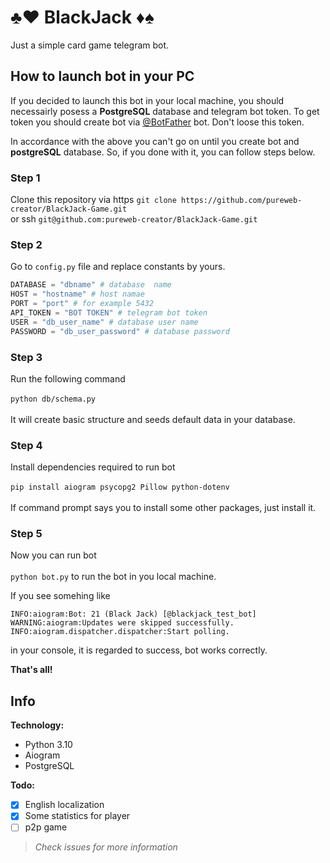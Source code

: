 # ♣️♥️ BlackJack ♦️♠️

Just a simple card game telegram bot.

## **How to launch bot in your PC**
If you decided to launch this bot in your local machine, you should necessairly posess a **PostgreSQL** database and telegram bot token.
To get token you should create bot via [@BotFather](https://t.me/BotFather) bot. Don't loose this token.

In accordance with the above you can't go on until you create bot and **postgreSQL** database.
So, if you done with it, you can follow steps below.

### Step 1
Clone this repository via https
```git clone https://github.com/pureweb-creator/BlackJack-Game.git```<br>
or ssh ```git@github.com:pureweb-creator/BlackJack-Game.git```<br>
### Step 2
Go to ```config.py``` file and replace constants by yours.<br>
```python
DATABASE = "dbname" # database  name
HOST = "hostname" # host namae
PORT = "port" # for example 5432
API_TOKEN = "BOT TOKEN" # telegram bot token
USER = "db_user_name" # database user name
PASSWORD = "db_user_password" # database password
```
### Step 3
Run the following command<br><br>
```python db/schema.py```<br><br>
It will create basic structure and seeds default data in your database.<br>

### Step 4
Install dependencies required to run bot<br><br>
```pip install aiogram psycopg2 Pillow python-dotenv```<br><br>
If command prompt says you to install some other packages, just install it.<br>

### Step 5
Now you can run bot<br><br>
```python bot.py``` to run the bot in you local machine.<br>

If you see somehing like 
```
INFO:aiogram:Bot: 21 (Black Jack) [@blackjack_test_bot]
WARNING:aiogram:Updates were skipped successfully.
INFO:aiogram.dispatcher.dispatcher:Start polling.
```
in your console, it is regarded to success, bot works correctly.

**That's all!**

## Info

**Technology:**
- Python 3.10
- Aiogram
- PostgreSQL

**Todo:**
- [x] English localization
- [x] Some statistics for player
- [ ] p2p game

>*Check issues for more information*